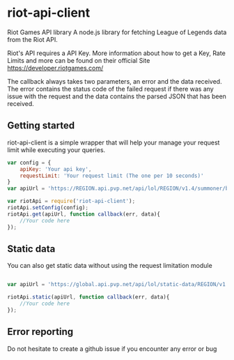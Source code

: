 # riot-api-client

Riot Games API library
A node.js library for fetching League of Legends data from the Riot API.

Riot's API requires a API Key. More information about how to get a Key, Rate Limits and more can be found on their official Site https://developer.riotgames.com/

The callback always takes two parameters, an error and the data received. The error contains the status code of the failed request if there was any issue with the request and the data contains the parsed JSON that has been received.

## Getting started
riot-api-client is a simple wrapper that will help your manage your request limit while executing your queries.

```javascript
var config = {
    apiKey: 'Your api key',
    requestLimit: 'Your request limit (The one per 10 seconds)'
}
var apiUrl = 'https://REGION.api.pvp.net/api/lol/REGION/v1.4/summoner/by-name/SUMMONER_NAME';

var riotApi = require('riot-api-client');
riotApi.setConfig(config);
riotApi.get(apiUrl, function callback(err, data){
    //Your code here
});
```

## Static data
You can also get static data without using the request limitation module

```javascript

var apiUrl = 'https://global.api.pvp.net/api/lol/static-data/REGION/v1.2/champion';

riotApi.static(apiUrl, function callback(err, data){
    //Your code here
});
```

## Error reporting
Do not hesitate to create a github issue if you encounter any error or bug
